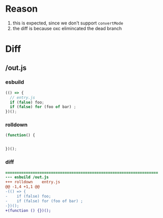 # Reason
1. this is expected, since we don't support `convertMode`
2. the diff is because oxc elimincated the dead branch
# Diff
## /out.js
### esbuild
```js
(() => {
  // entry.js
  if (false) foo;
  if (false) for (foo of bar) ;
})();
```
### rolldown
```js
(function() {


})();
```
### diff
```diff
===================================================================
--- esbuild	/out.js
+++ rolldown	entry.js
@@ -1,4 +1,1 @@
-(() => {
-    if (false) foo;
-    if (false) for (foo of bar) ;
-})();
+(function () {})();

```